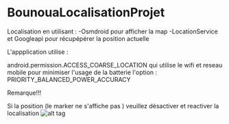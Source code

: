 # BounouaLocalisationProjet
Localisation en utilisant :
-Osmdroid pour afficher la map
-LocationService et Googleapi  pour récupépérer la position actuelle

L'appplication utilise :

android.permission.ACCESS_COARSE_LOCATION qui utilise le wifi et reseau mobile pour minimiser l'usage de la batterie
l'option : PRIORITY_BALANCED_POWER_ACCURACY

Remarque!!!

Si la position (le marker ne s'affiche pas ) veuillez désactiver et reactiver la localisation
![alt tag](https://image.noelshack.com/fichiers/2018/24/1/1528680457-screen.png "Description goes here")
